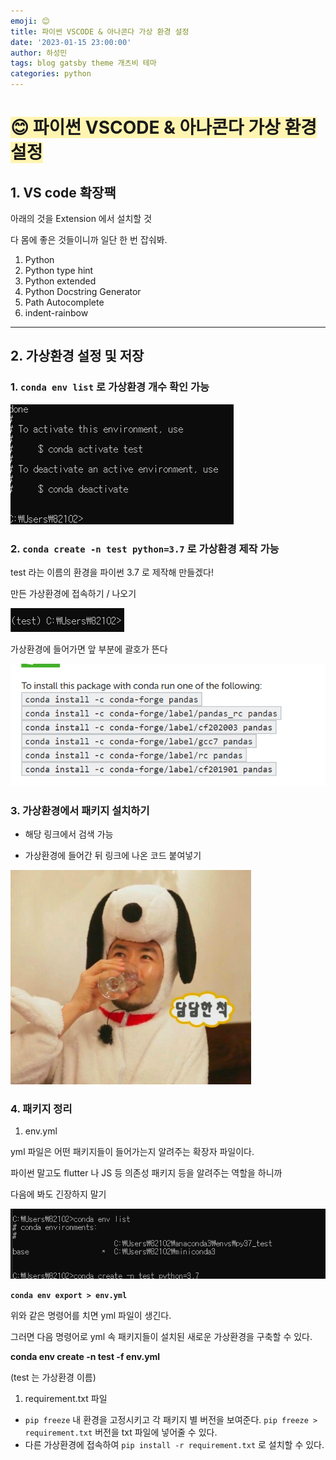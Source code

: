 ```yaml
---
emoji: 😊
title: 파이썬 VSCODE & 아나콘다 가상 환경 설정
date: '2023-01-15 23:00:00'
author: 하성민
tags: blog gatsby theme 개츠비 테마
categories: python
---
```


# <span style='background-color: #fff5b1'> 😊 파이썬 VSCODE & 아나콘다 가상 환경 설정
</span>

## 1. VS code 확장팩

아래의 것을 Extension 에서 설치할 것

다 몸에 좋은 것들이니까 일단 한 번 잡숴봐.

1. Python
2. Python type hint
3. Python extended
4. Python Docstring Generator 
5. Path Autocomplete 
6. indent-rainbow 

---

## 2. 가상환경 설정 및 저장

### 1. `conda env list` 로 가상환경 개수 확인 가능

![Untitled](./imgs/1.png)

### 2. **`conda create -n test python=3.7` 로 가상환경 제작 가능**

test 라는 이름의 환경을 파이썬 3.7 로 제작해 만들겠다!

만든 가상환경에 접속하기 / 나오기

![Untitled](./imgs/2.png)

가상환경에 들어가면 앞 부분에 괄호가 뜬다

![Untitled](./imgs/3.png)

### 3. 가상환경에서 패키지 설치하기

- 해당 링크에서 검색 가능
    
    [](https://anaconda.org/)
    
- 가상환경에 들어간 뒤 링크에 나온 코드 붙여넣기

![Untitled](./imgs/4.png)

### 4. 패키지 정리

1. env.yml

yml 파일은 어떤 패키지들이 들어가는지 알려주는 확장자 파일이다.

파이썬 말고도 flutter 나 JS 등 의존성 패키지 등을 알려주는 역할을 하니까

다음에 봐도 긴장하지 말기 

![Untitled](./imgs/5.png)

**`conda env export > env.yml`**

위와 같은 명령어를 치면 yml 파일이 생긴다.

그러면 다음 명령어로 yml 속 패키지들이 설치된 새로운 가상환경을 구축할 수 있다.

**conda env create -n test -f env.yml**

(test 는 가상환경 이름)

1. requirement.txt 파일
- `pip freeze` 내 환경을 고정시키고 각 패키지 별 버전을 보여준다.
`pip freeze > requirement.txt` 버전을 txt 파일에 넣어줄 수 있다.
- 다른 가상환경에 접속하여 `pip install -r requirement.txt` 로 설치할 수 있다.